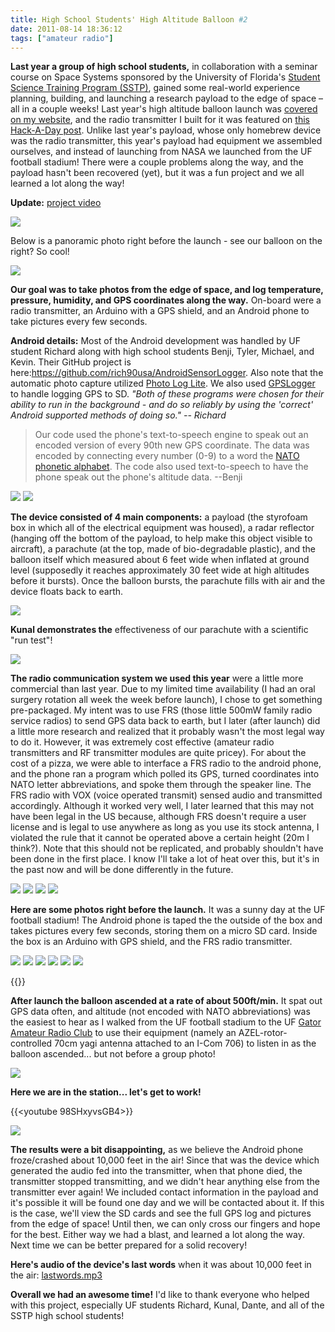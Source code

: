 ```yaml
---
title: High School Students' High Altitude Balloon #2
date: 2011-08-14 18:36:12
tags: ["amateur radio"]
---
```




__Last year a group of high school students,__ in collaboration with a seminar course on Space Systems sponsored by the University of Florida's [Student Science Training Program (SSTP)](http://www.cpet.ufl.edu/sstp/default.html), gained some real-world experience planning, building, and launching a research payload to the edge of space – all in a couple weeks!  Last year's high altitude balloon launch was [covered on my website](http://www.swharden.com/blog/2010-07-14-high-altitude-balloon-transmitter/), and the radio transmitter I built for it was featured on [this Hack-A-Day post](http://hackaday.com/2010/07/27/200-mile-rf-transmitter-and-high-altitude-balloon/). Unlike last year's payload, whose only homebrew device was the radio transmitter, this year's payload had equipment we assembled ourselves, and instead of launching from NASA we launched from the UF football stadium! There were a couple problems along the way, and the payload hasn't been recovered (yet), but it was a fun project and we all learned a lot along the way!

**Update:** [project video](http://vimeo.com/27447092)

<div class="text-center img-border">

![](https://swharden.com/static/2011/08/14/group.jpg)

</div>

Below is a panoramic photo right before the launch - see our balloon on the right? So cool!

<div class="text-center img-border">

![](https://swharden.com/static/2011/08/14/pan.jpg)

</div>

__Our goal was to take photos from the edge of space, and log temperature, pressure, humidity, and GPS coordinates along the way.__ On-board were a radio transmitter, an Arduino with a GPS shield, and an Android phone to take pictures every few seconds.

__Android details:__ Most of the Android development was handled by UF student Richard along with high school students Benji, Tyler, Michael, and Kevin. Their GitHub project is here:<https://github.com/rich90usa/AndroidSensorLogger>. Also note that the automatic photo capture utilized [Photo Log Lite](http://www.appbrain.com/app/photo-log-lite/com.keepknocking.PhotoLogLite). We also used [GPSLogger](http://mendhak.github.com/gpslogger/") to handle logging GPS to SD. _"Both of these programs were chosen for their ability to run in the background - and do so reliably by using the 'correct' Android supported methods of doing so." -- Richard_

>  Our code used the phone's text-to-speech engine to speak out an encoded version of every 90th new GPS coordinate. The data was encoded by connecting every number (0-9) to a word the [NATO phonetic alphabet](http://en.wikipedia.org/wiki/NATO_phonetic_alphabet). The code also used text-to-speech to have the phone speak out the phone's altitude data. --Benji

<div class="text-center img-border">

![](https://swharden.com/static/2011/08/14/DSC_6013.jpg)
![](https://swharden.com/static/2011/08/14/IMG_2095.jpg)

</div>

__The device consisted of 4 main components:__ a payload (the styrofoam box in which all of the electrical equipment was housed), a radar reflector (hanging off the bottom of the payload, to help make this object visible to aircraft), a parachute (at the top, made of bio-degradable plastic), and the balloon itself which measured about 6 feet wide when inflated at ground level (supposedly it reaches approximately 30 feet wide at high altitudes before it bursts).  Once the balloon bursts, the parachute fills with air and the device floats back to earth.

<div class="text-center img-border">

![](https://swharden.com/static/2011/08/14/DSC_6009.jpg)

</div>

__Kunal demonstrates the__ effectiveness of our parachute with a scientific "run test"!

<div class="text-center img-border">

![](https://swharden.com/static/2011/08/14/DSC_6015.jpg)

</div>

__The radio communication system we used this year__ were a little more commercial than last year. Due to my limited time availability (I had an oral surgery rotation all week the week before launch), I chose to get something pre-packaged. My intent was to use FRS (those little 500mW family radio service radios) to send GPS data back to earth, but I later (after launch) did a little more research and realized that it probably wasn't the most legal way to do it. However, it was extremely cost effective (amateur radio transmitters and RF transmitter modules are quite pricey). For about the cost of a pizza, we were able to interface a FRS radio to the android phone, and the phone ran a program which polled its GPS, turned coordinates into NATO letter abbreviations, and spoke them through the speaker line. The FRS radio with VOX (voice operated transmit) sensed audio and transmitted accordingly. Although it worked very well, I later learned that this may not have been legal in the US because, although FRS doesn't require a user license and is legal to use anywhere as long as you use its stock antenna, I violated the rule that it cannot be operated above a certain height (20m I think?). Note that this should not be replicated, and probably shouldn't have been done in the first place. I know I'll take a lot of heat over this, but it's in the past now and will be done differently in the future.

<div class="text-center img-border">

![](https://swharden.com/static/2011/08/14/DSC_6016.jpg)
![](https://swharden.com/static/2011/08/14/DSC_6042.jpg)
![](https://swharden.com/static/2011/08/14/DSC_6049.jpg)
![](https://swharden.com/static/2011/08/14/DSC_6071.jpg)

</div>

__Here are some photos right before the launch.__ It was a sunny day at the UF football stadium! The Android phone is taped the the outside of the box and takes pictures every few seconds, storing them on a micro SD card. Inside the box is an Arduino with GPS shield, and the FRS radio transmitter.

<div class="text-center img-border img-small">

![](https://swharden.com/static/2011/08/14/DSC_6079.jpg)
![](https://swharden.com/static/2011/08/14/DSC_6119.jpg)
![](https://swharden.com/static/2011/08/14/DSC_6132.jpg)
![](https://swharden.com/static/2011/08/14/pan.jpg)
![](https://swharden.com/static/2011/08/14/panZoomed.jpg)
![](https://swharden.com/static/2011/08/14/DSC_6145.jpg)

</div>

{{<youtube BozzCpdTJUk>}}

__After launch the balloon ascended at a rate of about 500ft/min.__ It spat out GPS data often, and altitude (not encoded with NATO abbreviations) was the easiest to hear as I walked from the UF football stadium to the UF [Gator Amateur Radio Club](http://gatorradio.org) to use their equipment (namely an AZEL-rotor-controlled 70cm yagi antenna attached to an I-Com 706) to listen in as the balloon ascended... but not before a group photo!

<div class="text-center img-border">

![](https://swharden.com/static/2011/08/14/DSC_6151.jpg)

</div>

__Here we are in the station... let's get to work!__

{{<youtube 98SHxyvsGB4>}}

<div class="text-center img-border">

![](https://swharden.com/static/2011/08/14/IMG_2118.jpg)

</div>

__The results were a bit disappointing,__ as we believe the Android phone froze/crashed about 10,000 feet in the air! Since that was the device which generated the audio fed into the transmitter, when that phone died, the transmitter stopped transmitting, and we didn't hear anything else from the transmitter ever again!  We included contact information in the payload and it's possible it will be found one day and we will be contacted about it. If this is the case, we'll view the SD cards and see the full GPS log and pictures from the edge of space! Until then, we can only cross our fingers and hope for the best. Either way we had a blast, and learned a lot along the way. Next time we can be better prepared for a solid recovery!

__Here's audio of the device's last words__ when it was about 10,000 feet in the air: [lastwords.mp3](https://swharden.com/static/2011/08/14/lastwords.mp3)

__Overall we had an awesome time!__ I'd like to thank everyone who helped with this project, especially UF students Richard, Kunal, Dante, and all of the SSTP high school students!
